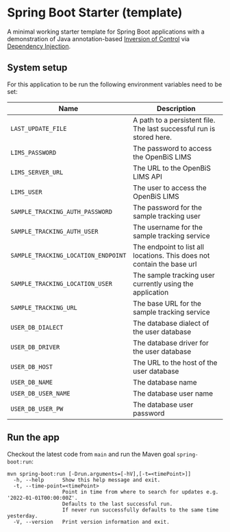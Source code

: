 # Spring Boot Starter (template)
A minimal working starter template for Spring Boot applications with a demonstration of Java annotation-based [Inversion of Control](https://stackoverflow.com/questions/3058/what-is-inversion-of-control) via [Dependency Injection](https://stackoverflow.com/questions/130794/what-is-dependency-injection). 

## System setup
For this application to be run the following environment variables need to be set:

| Name                              | Description                                                            |
|-----------------------------------|------------------------------------------------------------------------|
| `LAST_UPDATE_FILE`                  | A path to a persistent file. The last successful run is stored here.   |
| `LIMS_PASSWORD`                     | The password to access the OpenBiS LIMS                                |
| `LIMS_SERVER_URL`                   | The URL to the OpenBiS LIMS API                                        |
| `LIMS_USER`                         | The user to access the OpenBiS LIMS                                    |
| `SAMPLE_TRACKING_AUTH_PASSWORD`     | The password for the sample tracking user                              |
| `SAMPLE_TRACKING_AUTH_USER`         | The username for the sample tracking service                           |
| `SAMPLE_TRACKING_LOCATION_ENDPOINT` | The endpoint to list all locations. This does not contain the base url |
| `SAMPLE_TRACKING_LOCATION_USER`     | The sample tracking user currently using the application               |
| `SAMPLE_TRACKING_URL`               | The base URL for the sample tracking service                           |
| `USER_DB_DIALECT`                   | The database dialect of the user database                              |
| `USER_DB_DRIVER`                    | The database driver for the user database                              |
| `USER_DB_HOST`                      | The URL to the host of the user database                               |
| `USER_DB_NAME`                      | The database name                                                      |
| `USER_DB_USER_NAME`                 | The database user name                                                 |
| `USER_DB_USER_PW`                   | The database user password                                             |

## Run the app

Checkout the latest code from `main` and run the Maven goal `spring-boot:run`:

```
mvn spring-boot:run [-Drun.arguments=[-hV],[-t=<timePoint>]]
  -h, --help      Show this help message and exit.
  -t, --time-point=<timePoint>
                  Point in time from where to search for updates e.g. '2022-01-01T00:00:00Z'.
                  Defaults to the last successful run. 
                  If never run successfully defaults to the same time yesterday.
  -V, --version   Print version information and exit.
```




